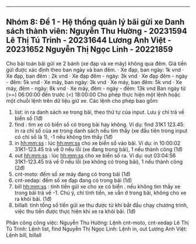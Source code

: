 -------------------------------------------------------
Nhóm 8: Đề 1 - Hệ thống quản lý bãi gửi xe 
Danh sách thành viên:
Nguyễn Thu Hường - 20231594
Lê Thị Tú Trinh - 20231644
Lương Anh Việt - 20231652
Nguyễn Thị Ngọc Linh - 20221859
-------------------------------------------------------

Cho bài toán bãi gửi xe 2 bánh (xe đạp và xe máy) không qua đêm. Giá tiền gửi được xác 
định theo ban ngày và ban đêm. 
· Xe đạp, ban ngày: 1k vnd 
· Xe đạp, ban đêm : 2k vnd 
· Xe đạp đêm - ngày: 3k vnd 
· Xe đạp đêm - ngày - đêm: 5k vnd 
· Xe máy, ban ngày: 3k vnd 
· Xe máy, ban đêm: 5k vnd 
· Xe máy, đêm - ngày: 8k vnd 
· Xe máy, đêm - ngày - đêm: 13k vnd 
Ban ngày từ (>=) 06:00:00 đến trước (<) 18:00:00 
Cho phép thực hiện một lệnh hoặc một chuỗi lệnh trên dữ liệu giữ xe. Các lệnh cho 
phép bao gồm: 
1. list: in ra danh sách xe trong bãi, theo thứ tự của input. Lưu ý chỉ trả về biển số (1đ) 
2. find <plate>: tìm xe có biển số <plate> có trong bãi hay không. Ví dụ: find 31K1
123.45: in ra chỉ số của xe trong danh sách nếu tìm thấy (xe đầu tiên trong input có chỉ 
số là 1), -1 nếu không tìm thấy (1đ) 
3. in <hh:mm:ss> <plate>: lúc <hh:mm:ss> cho xe biển số <plate> vào bãi. Ví dụ: in 
10:00:02 31K1-123.45 trả về 0 nếu lỗi (xe đang trong bãi), 1 nếu thành công (1đ) 
4. out <hh:mm:ss> <plate>: lúc <hh:mm:ss> cho xe biển số <plate> ra. Ví dụ: out 
03:04:56 31K1-123.45 trả về 0 nếu lỗi (xe không có trong bãi), 1 nếu thành công (2đ) 
5. cnt-moto: đếm số xe máy đang có trong bãi (1đ) 
6. cnt-xedap: đếm số xe đạp đang có trong bãi (1đ) 
7. bill <hh:mm:ss> <plate>: tính tiền gửi xe cho xe có biển <plate>. nếu không tìm thấy 
xe trong bãi trả về -1. Chú ý, chỉ tính tiền, xe vẫn ở trong bãi, không cho xe ra khỏi bãi. 
(1đ) 
8. billall: tính tổng số tiền gửi xe thu được từ khi bắt đầu chạy chương trình, việc thu 
tiền được thực hiện khi xe ra khỏi bãi. (1đ)

Phân công công việc:
Nguyễn Thu Hường: Lệnh cnt-moto, cnt-xedap
Lê Thị Tú Trinh: Lệnh list, find
Nguyễn Thị Ngọc Linh: Lệnh in, out
Lương Anh Việt: Lệnh bill, billall
